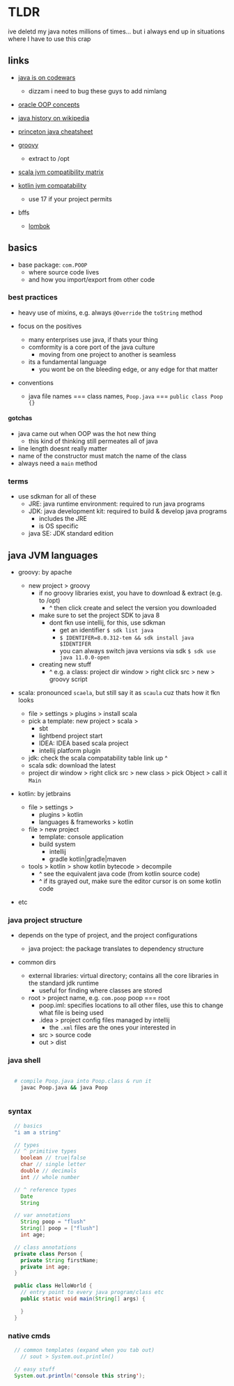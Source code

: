 # TLDR

ive deletd my java notes millions of times...
but i always end up in situations where I have to use this crap

## links

- [java is on codewars](https://www.codewars.com/)
  - dizzam i need to bug these guys to add nimlang
- [oracle OOP concepts](https://docs.oracle.com/javase/tutorial/java/concepts/)
- [java history on wikipedia](https://en.wikipedia.org/wiki/Java_version_history)
- [princeton java cheatsheet](https://introcs.cs.princeton.edu/java/11cheatsheet/)
- [groovy](https://groovy.apache.org/download.html)
  - extract to /opt
- [scala jvm compatibility matrix](https://docs.scala-lang.org/overviews/jdk-compatibility/overview.html)
- [kotlin jvm compatability](https://kotlinlang.org/docs/faq.html#which-versions-of-jvm-does-kotlin-target)
  - use 17 if your project permits

- bffs
  - [lombok](https://projectlombok.org/features/all)

## basics

- base package: `com.POOP`
  - where source code lives
  - and how you import/export from other code

### best practices

- heavy use of mixins, e.g. always `@Override` the `toString` method
- focus on the positives
  - many enterprises use java, if thats your thing
  - comformity is a core port of the java culture
    - moving from one project to another is seamless
  - its a fundamental language
    - you wont be on the bleeding edge, or any edge for that matter

- conventions
  - java file names === class names, `Poop.java` === `public class Poop {}`

#### gotchas

- java came out when OOP was the hot new thing
  - this kind of thinking still permeates all of java
- line length doesnt really matter
- name of the constructor must match the name of the class
- always need a `main` method

### terms

- use sdkman for all of these
  - JRE: java runtime environment: required to run java programs
  - JDK: java development kit: required to build & develop java programs
    - includes the JRE
    - is OS specific
  - java SE: JDK standard edition

## java JVM languages

- groovy: by apache
  - new project > groovy
    - if no groovy libraries exist, you have to download & extract (e.g. to /opt)
      - ^ then click create and select the version you downloaded
    - make sure to set the project SDK to java 8
      - dont fkn use intellij, for this, use sdkman
        - get an identifier `$ sdk list java`
        - `$ IDENTIFER=8.0.312-tem && sdk install java $IDENTIFER`
        - you can always switch java versions via sdk `$ sdk use java 11.0.0-open`
    - creating new stuff
      - ^ e.g. a class: project dir window > right click src > new > groovy script

- scala: pronounced `scaela`, but still say it as `scaula` cuz thats how it fkn looks
  - file > settings > plugins > install scala
  - pick a template: new project > scala >
    - sbt
    - lightbend project start
    - IDEA: IDEA based scala project
    - intellij platform plugin
  - jdk: check the scala compatability table link up ^
  - scala sdk: download the latest
  - project dir window > right click src > new class > pick Object > call it `Main`

- kotlin: by jetbrains
  - file > settings >
    - plugins > kotlin
    - languages & frameworks > kotlin
  - file > new project
    - template: console application
    - build system
      - intellij
      - gradle kotlin|gradle|maven
  - tools > kotlin > show kotlin bytecode > decompile
    - ^ see the equivalent java code (from kotlin source code)
    - ^ if its grayed out, make sure the editor cursor is on some kotlin code
- etc

### java project structure

- depends on the type of project, and the project configurations
  - java project: the package translates to dependency structure

- common dirs
  - external libraries: virtual directory; contains all the core libraries in the standard jdk runtime
    - useful for finding where classes are stored
  - root > project name, e.g. `com.poop` poop === root
    - poop.iml: specifies locations to all other files, use this to change what file is being used
    - .idea > project config files managed by intellij
      - the `.xml` files are the ones your interested in
    - src > source code
    - out > dist

### java shell

```sh

  # compile Poop.java into Poop.class & run it
    javac Poop.java && java Poop



```

### syntax

```java
  // basics
  "i am a string"

  // types
  // ^ primitive types
    boolean // true|false
    char // single letter
    double // decimals
    int // whole number

  // ^ reference types
    Date
    String

  // var annotations
    String poop = "flush"
    String[] poop = ["flush"]
    int age;

  // class annotations
  private class Person {
    private String firstName;
    private int age;
  }

  public class HelloWorld {
    // entry point to every java program/class etc
    public static void main(String[] args) {

    }
  }

```

### native cmds

```java
  // common templates (expand when you tab out)
    // sout > System.out.println()

  // easy stuff
  System.out.println('console this string');
```
